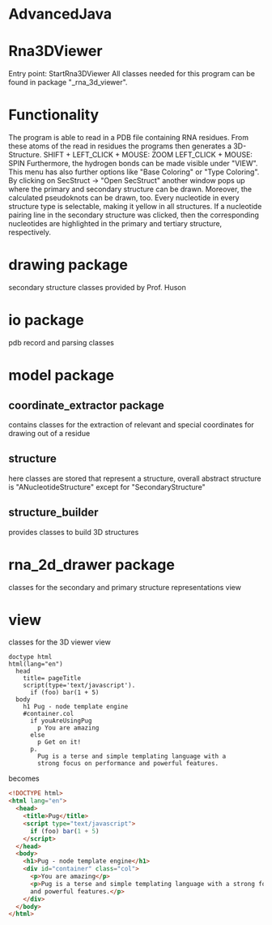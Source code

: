 # AdvancedJava

# Rna3DViewer
Entry point: StartRna3DViewer
All classes needed for this program can be found in package "_rna_3d_viewer".

# Functionality
The program is able to read in a PDB file containing RNA residues. From these
atoms of the read in residues the programs then generates a 3D-Structure.
SHIFT + LEFT_CLICK + MOUSE: ZOOM
LEFT_CLICK + MOUSE: SPIN
Furthermore, the hydrogen bonds can be made visible under "VIEW". This menu has also 
further options like "Base Coloring" or "Type Coloring".
By clicking on SecStruct -> "Open SecStruct" another window pops up where the primary 
and secondary structure can be drawn. Moreover, the calculated pseudoknots can be drawn,
too.
Every nucleotide in every structure type is selectable, making it yellow in all structures.
If a nucleotide pairing line in the secondary structure was clicked, then the 
corresponding nucleotides are highlighted in the primary and tertiary structure, respectively.

# drawing package
secondary structure classes provided by Prof. Huson

# io package
pdb record and parsing classes

# model package
## coordinate_extractor package
contains classes for the extraction of relevant and special coordinates for drawing out of a
residue
## structure
here classes are stored that represent a structure, overall abstract structure is "ANucleotideStructure"
except for "SecondaryStructure"
## structure_builder
provides classes to build 3D structures

# rna_2d_drawer package
classes for the secondary and primary structure representations view

# view
classes for the 3D viewer view

```JADE
doctype html
html(lang="en")
  head
    title= pageTitle
    script(type='text/javascript').
      if (foo) bar(1 + 5)
  body
    h1 Pug - node template engine
    #container.col
      if youAreUsingPug
        p You are amazing
      else
        p Get on it!
      p.
        Pug is a terse and simple templating language with a
        strong focus on performance and powerful features.
```
becomes
```HTML
<!DOCTYPE html>
<html lang="en">
  <head>
    <title>Pug</title>
    <script type="text/javascript">
      if (foo) bar(1 + 5)
    </script>
  </head>
  <body>
    <h1>Pug - node template engine</h1>
    <div id="container" class="col">
      <p>You are amazing</p>
      <p>Pug is a terse and simple templating language with a strong focus on performance
      and powerful features.</p>
    </div>
  </body>
</html>
```
